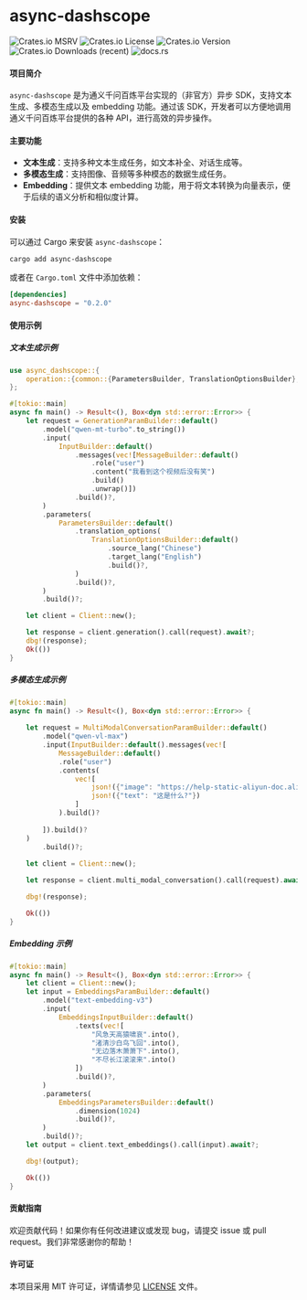 # async-dashscope

![Crates.io MSRV](https://img.shields.io/crates/msrv/async-dashscope?style=flat-square)
![Crates.io License](https://img.shields.io/crates/l/async-dashscope?style=flat-square)
![Crates.io Version](https://img.shields.io/crates/v/async-dashscope?style=flat-square)
![Crates.io Downloads (recent)](https://img.shields.io/crates/dr/async-dashscope?style=flat-square)
![docs.rs](https://img.shields.io/docsrs/async-dashscope?style=flat-square&label=docs.rs&link=https%3A%2F%2Fdocs.rs%2Fasync-dashscope%2Flatest%2Fasync_dashscope%2F)





#### 项目简介
`async-dashscope` 是为通义千问百炼平台实现的（非官方）异步 SDK，支持文本生成、多模态生成以及 embedding 功能。通过该 SDK，开发者可以方便地调用通义千问百炼平台提供的各种 API，进行高效的异步操作。

#### 主要功能
- **文本生成**：支持多种文本生成任务，如文本补全、对话生成等。
- **多模态生成**：支持图像、音频等多种模态的数据生成任务。
- **Embedding**：提供文本 embedding 功能，用于将文本转换为向量表示，便于后续的语义分析和相似度计算。

#### 安装
可以通过 Cargo 来安装 `async-dashscope`：

```bash
cargo add async-dashscope
```

或者在 `Cargo.toml` 文件中添加依赖：

```toml
[dependencies]
async-dashscope = "0.2.0" 
```

#### 使用示例

##### 文本生成示例
```rust
use async_dashscope::{
    operation::{common::{ParametersBuilder, TranslationOptionsBuilder}, generation::{ GenerationParamBuilder, InputBuilder, MessageBuilder}}, Client
};

#[tokio::main]
async fn main() -> Result<(), Box<dyn std::error::Error>> {
    let request = GenerationParamBuilder::default()
        .model("qwen-mt-turbo".to_string())
        .input(
            InputBuilder::default()
                .messages(vec![MessageBuilder::default()
                    .role("user")
                    .content("我看到这个视频后没有笑")
                    .build()
                    .unwrap()])
                .build()?,
        )
        .parameters(
            ParametersBuilder::default()
                .translation_options(
                    TranslationOptionsBuilder::default()
                        .source_lang("Chinese")
                        .target_lang("English")
                        .build()?,
                )
                .build()?,
        )
        .build()?;

    let client = Client::new();

    let response = client.generation().call(request).await?;
    dbg!(response);
    Ok(())
}

```

##### 多模态生成示例
```rust
#[tokio::main]
async fn main() -> Result<(), Box<dyn std::error::Error>> {
    
    let request = MultiModalConversationParamBuilder::default()
        .model("qwen-vl-max")
        .input(InputBuilder::default().messages(vec![
            MessageBuilder::default()
            .role("user")
            .contents(
                vec![
                    json!({"image": "https://help-static-aliyun-doc.aliyuncs.com/file-manage-files/zh-CN/20241022/emyrja/dog_and_girl.jpeg"}),
                    json!({"text": "这是什么?"})
                ]
            ).build()?
            
        ]).build()?
    )
        .build()?;
        
    let client = Client::new();

    let response = client.multi_modal_conversation().call(request).await?;

    dbg!(response);

    Ok(())
}
```

##### Embedding 示例
```rust
#[tokio::main]
async fn main() -> Result<(), Box<dyn std::error::Error>> {
    let client = Client::new();
    let input = EmbeddingsParamBuilder::default()
        .model("text-embedding-v3")
        .input(
            EmbeddingsInputBuilder::default()
                .texts(vec![
                    "风急天高猿啸哀".into(),
                    "渚清沙白鸟飞回".into(), 
                    "无边落木萧萧下".into(), 
                    "不尽长江滚滚来".into()
                ])
                .build()?,
        )
        .parameters(
            EmbeddingsParametersBuilder::default()
                .dimension(1024)
                .build()?,
        )
        .build()?;
    let output = client.text_embeddings().call(input).await?;

    dbg!(output);

    Ok(())
}
```

#### 贡献指南
欢迎贡献代码！如果你有任何改进建议或发现 bug，请提交 issue 或 pull request。我们非常感谢你的帮助！

#### 许可证
本项目采用 MIT 许可证，详情请参见 [LICENSE](LICENSE-MIT) 文件。
